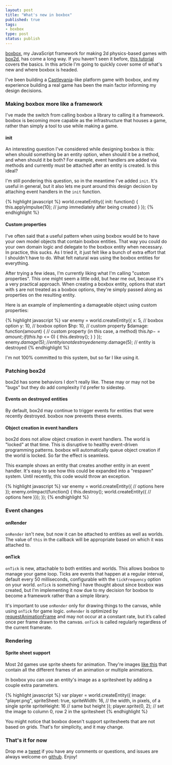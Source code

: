 ```yaml
--- 
layout: post
title: "What's new in boxbox"
published: true
tags: 
- boxbox
type: post
status: publish
---
```


[boxbox](http://incompl.github.com/boxbox/), my JavaScript framework for making 2d physics-based games with [box2d](http://box2d.org/), has come a long way. If you haven't seen it before, [this tutorial](http://weblog.bocoup.com/introducing-boxbox/) covers the basics. In this article I'm going to quickly cover some of what's new and where boxbox is headed.

I've been building a [Castlevania](http://en.wikipedia.org/wiki/Castlevania)-like platform game with boxbox, and my experience building a real game has been the main factor informing my design decisions.

### Making boxbox more like a framework

I've made the switch from calling boxbox a library to calling it a framework. boxbox is becoming more capable as the infrastructure that houses a game, rather than simply a tool to use while making a game.

#### init

An interesting question I've considered while designing boxbox is this: when should something be an entity option, when should it be a method, and when should it be both? For example, event handlers are added via methods and currently must be attached after an entity is created. Is this ideal?

I'm still pondering this question, so in the meantime I've added `init`. It's useful in general, but it also lets me punt around this design decision by attaching event handlers in the `init` function.

{% highlight javascript %}
world.createEntity({
  init: function() {
    this.applyImpulse(10); // jump immediately after being created
  }
});
{% endhighlight %}

#### Custom properties

I've often said that a useful pattern when using boxbox would be to have your own model objects that contain boxbox entities. That way you could do your own domain logic and delegate to the boxbox entity when necessary. In practice, this sucks. As I tried it, it just felt like a bunch of extra effort that I shouldn't have to do. What felt natural was using the boxbox entities for everything.

After trying a few ideas, I'm currently liking what I'm calling "custom properties". This one might seem a little odd, but hear me out, because it's a very practical approach. When creating a boxbox entity, options that start with `$` are not treated as a boxbox options, they're simply passed along as properties on the resulting entity. 

Here is an example of implementing a damageable object using custom properties:

{% highlight javascript %}
var enemy = world.createEntity({
  x: 5, // boxbox option
  y: 10, // boxbox option
  $hp: 10, // custom property
  $damage: function(amount) { // custom property (in this case, a method)
    this.$hp -= amount;
    if (this.$hp <= 0) {
      this.destroy();
    }
  }
});
enemy.$damage(5); // entity is not destroyed
enemy.$damage(5); // entity is destroyed
{% endhighlight %}

I'm not 100% committed to this system, but so far I like using it.

### Patching box2d

box2d has some behaviors I don't really like. These may or may not be "bugs" but they do add complexity I'd prefer to sidestep.

#### Events on destroyed entities

By default, box2d may continue to trigger events for entities that were recently destroyed. boxbox now prevents these events.

#### Object creation in event handlers

box2d does not allow object creation in event handlers. The world is "locked" at that time. This is disruptive to healthy event-driven programming patterns. boxbox will automatically queue object creation if the world is locked. So far the effect is seamless.

This example shows an entity that creates another entity in an event handler. It's easy to see how this could be expanded into a "respawn" system. Until recently, this code would throw an exception.

{% highlight javascript %}
var enemy = world.createEntity({
  // options here 
});
enemy.onImpact(function() {
  this.destroy();
  world.createEntity({
    // options here
  }});
});
{% endhighlight %}

### Event changes

#### onRender

`onRender` isn't new, but now it can be attached to entities as well as worlds. The value of `this` in the callback will be appropriate based on which it was attached to.

#### onTick

`onTick` is new, attachable to both entities and worlds. This allows boxbox to manage your game loop. Ticks are events that happen at a regular interval, default every 50 milliseconds, configurable with the `tickFrequency` option on your world. `onTick` is something I have thought about since boxbox was created, but I'm implementing it now due to my decision for boxbox to become a framework rather than a simple library.

It's important to use `onRender` only for drawing things to the canvas, while using `onTick` for game logic. `onRender` is optimized by [requestAnimationFrame](https://developer.mozilla.org/en/DOM/window.requestAnimationFrame) and may not occur at a constant rate, but it’s called once per frame drawn to the canvas. `onTick` is called regularly regardless of the current framerate.

### Rendering

#### Sprite sheet support

Most 2d games use sprite sheets for animation. They're images [like this](http://www.nes-snes-sprites.com/ImagesSheet/FinalFantasy3Sheet1.gif) that contain all the different frames of an animation or multiple animations.

In boxbox you can use an entity's image as a spritesheet by adding a couple extra parameters.

{% highlight javascript %}
var player = world.createEntity({
  image: "player.png",
  spriteSheet: true,
  spriteWidth: 16, // the width, in pixels, of a single sprite
  spriteHeight: 16 // same but height
});
player.sprite(0, 2); // set the image to column 0, row 2 in the spritesheet
{% endhighlight %}

You might notice that boxbox doesn't support spritesheets that are not based on grids. That's for simplicity, and it may change.

### That's it for now

Drop me a [tweet](https://twitter.com/_gsmith) if you have any comments or questions, and issues are always welcome on [github](https://github.com/incompl/boxbox/issues?direction=desc&sort=created&state=open). Enjoy!